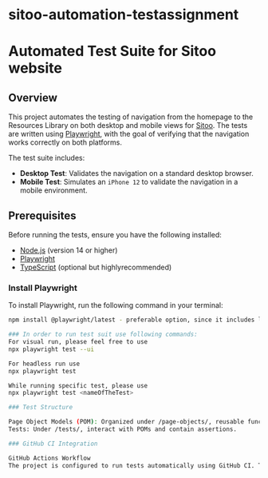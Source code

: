 # sitoo-automation-testassignment
# Automated Test Suite for Sitoo website

## Overview
This project automates the testing of navigation from the homepage to the Resources Library on both desktop and mobile views for [Sitoo](https://sitoo.com). The tests are written using [Playwright](https://playwright.dev/), with the goal of verifying that the navigation works correctly on both platforms.

The test suite includes:
- **Desktop Test**: Validates the navigation on a standard desktop browser.
- **Mobile Test**: Simulates an `iPhone 12` to validate the navigation in a mobile environment.

## Prerequisites
Before running the tests, ensure you have the following installed:
- [Node.js](https://nodejs.org/en/download/) (version 14 or higher)
- [Playwright](https://playwright.dev/)
- [TypeScript](https://www.typescriptlang.org/) (optional but highlyrecommended)

### Install Playwright
To install Playwright, run the following command in your terminal:
```bash
npm install @playwright/latest - preferable option, since it includes latest options available

### In order to run test suit use following commands:
For visual run, please feel free to use 
npx playwright test --ui

For headless run use
npx playwright test 

While running specific test, please use 
npx playwright test <nameOfTheTest>

### Test Structure

Page Object Models (POM): Organized under /page-objects/, reusable functions to interact with different parts of the website.
Tests: Under /tests/, interact with POMs and contain assertions.

### GitHub CI Integration

GitHub Actions Workflow
The project is configured to run tests automatically using GitHub CI. The configuration file is located in .github/workflows/playwright.yml.

